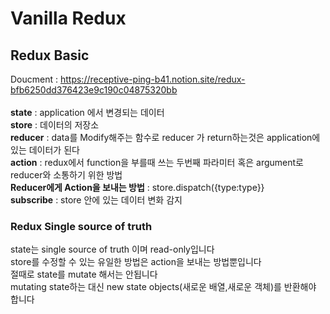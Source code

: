 # Vanilla Redux

## Redux Basic
Doucment : https://receptive-ping-b41.notion.site/redux-bfb6250dd376423e9c190c04875320bb<br/><br/>
<b>state</b> : application 에서 변경되는 데이터<br/>
<b>store</b> : 데이터의 저장소<br/>
<b>reducer</b> : data를 Modify해주는 함수로 reducer 가 return하는것은 application에 있는 데이터가 된다<br/>
<b>action</b> : redux에서 function을 부를때 쓰는 두번째 파라미터 혹은 argument로 reducer와 소통하기 위한 방법<br/>
<b>Reducer에게 Action을 보내는 방법</b> : store.dispatch({type:type}}<br/>
<b>subscribe</b> : store 안에 있는 데이터 변화 감지<br/>


### Redux Single source of truth
state는 single source of truth 이며 read-only입니다<br/>
store를 수정할 수 있는 유일한 방법은 action을 보내는 방법뿐입니다<br/>
절때로 state를 mutate 해서는 안됩니다<br/>
mutating state하는 대신 new state objects(새로운 배열,새로운 객체)를 반환해야 합니다
